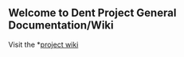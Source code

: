 ## Welcome to Dent Project General Documentation/Wiki 

Visit the *[project wiki](https://github.com/dentproject/docs/wiki)
